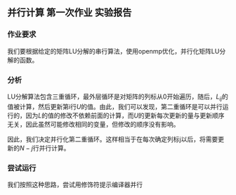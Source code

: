 ## 并行计算 第一次作业 实验报告

### 作业要求
我们要根据给定的矩阵LU分解的串行算法，使用openmp优化，并行化矩阵LU分解的函数。

### 分析
LU分解算法包含三重循环，最外层循环是对矩阵的列标从0开始遍历，随后，$L_{ij}$的值被计算，然后更新第i行$U$的值。由此，我们可以发现，第二重循环是可以并行运行的，因为$L$的值的修改不依赖前面的计算，而$U$的更新每次更新的量与更新顺序无关，因此虽然可能修改相同的变量，但修改的顺序没有影响。

因此，我们决定并行化第二重循环。这样相当于在每次确定列标j以后，将需要更新的$N-j$行并行计算。

### 尝试运行
我们按照这种思路，尝试用修饰符提示编译器并行
